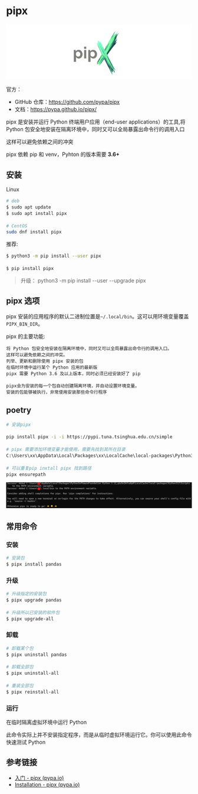 # pipx

![image-20240626193744472](assets/pipx/image-20240626193744472.png)

官方：

- GitHub 仓库：https://github.com/pypa/pipx
- 文档：https://pypa.github.io/pipx/

pipx 是安装并运行 Python 终端用户应用（end-user applications）的工具,将 Python 包安全地安装在隔离环境中，同时又可以全局暴露出命令行的调用入口

这样可以避免依赖之间的冲突

pipx 依赖 pip 和 venv，Pyhton 的版本需要 **3.6+**

## 安装

Linux

```bash
# deb
$ sudo apt update
$ sudo apt install pipx

# CentOS
sudo dnf install pipx
```

推荐:

```bash
$ python3 -m pip install --user pipx

$ pip install pipx

```

> 升级： python3 -m pip install --user --upgrade pipx

## pipx 选项

pipx 安装的应用程序的默认二进制位置是`~/.local/bin`。这可以用环境变量覆盖`PIPX_BIN_DIR`。

pipx 的主要功能:

```
将 Python 包安全地安装在隔离环境中，同时又可以全局暴露出命令行的调用入口。
这样可以避免依赖之间的冲突。
列举、更新和删除使用 pipx 安装的包
在临时环境中运行某个 Python 应用的最新版
pipx 需要 Python 3.6 及以上版本，同时必须已经安装好了 pip

pipx会为安装的每一个包自动创建隔离环境，并自动设置环境变量。
安装的包能够被执行，非常使用安装那些命令行程序
```

## poetry

```Bash
# 安装pipx

pip install pipx -i -i https://pypi.tuna.tsinghua.edu.cn/simple

# pipx 需要添加环境变量才能使用，需要先找到其所在目录
C:\Users\xx\AppData\Local\Packages\xx\LocalCache\local-packages\Python312\Scripts

# 可以重复pip inxtall pipx 找到路径
pipx ensurepath
```


![1724323842575](assets/pipx/1724323842575.png)





## 常用命令

### 安装

```bash
# 安装包
$ pipx install pandas 
```



### 升级

```Bash
# 升级指定的安装包
$ pipx upgrade pandas

# 升级所以已安装的软件包
$ pipx upgrade-all
```

### 卸载

```bash
# 卸载某个包
$ pipx uninstall pandas

# 卸载全部包
$ pipx uninstall-all

# 重装全部包
$ pipx reinstall-all
```





### 运行

在临时隔离虚拟环境中运行 Python 

此命令实际上并不安装指定程序，而是从临时虚拟环境运行它。你可以使用此命令快速测试 Python



## 参考链接

- [入门 - pipx (pypa.io)](https://pipx.pypa.io/stable/getting-started/)
- [Installation - pipx (pypa.io)](https://pipx.pypa.io/stable/installation/)
